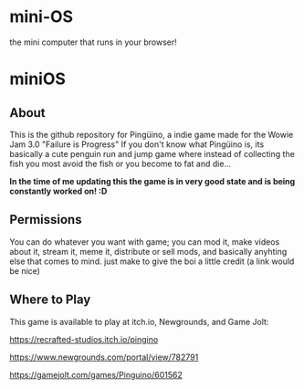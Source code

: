 # mini-OS
the mini computer that runs in your browser!

# miniOS

## About

This is the github repository for Pingüino, a indie game made for the Wowie Jam 3.0 "Failure is Progress"
If you don't know what Pingüino is, its basically a cute penguin run and jump game where instead of collecting the fish you most avoid the fish or you become to fat and die...

**In the time of me updating this the game is in very good state and is being constantly worked on!  :D**

##  Permissions

You can do whatever you want with game; you can mod it, make videos about it, stream it, meme it, distribute or sell mods, and basically anyhting else that comes to mind. just make to give the boi a little credit (a link would be nice) 


## Where to Play

This game is available to play at itch.io, Newgrounds, and Game Jolt: 

https://recrafted-studios.itch.io/pingino

https://www.newgrounds.com/portal/view/782791

https://gamejolt.com/games/Pinguino/601562
